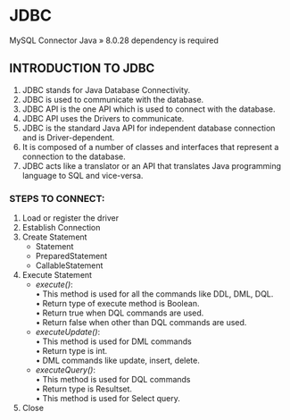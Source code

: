 # JDBC
MySQL Connector Java » 8.0.28 dependency is required 
## INTRODUCTION TO JDBC
1. JDBC stands for Java Database Connectivity.
2. JDBC is used to communicate with the database.
3. JDBC API is the one API which is used to connect with the database.
4. JDBC API uses the Drivers to communicate.
5. JDBC is the standard Java API for independent database connection and is Driver-dependent.
6. It is composed of a number of classes and interfaces that represent a connection to the database.
7. JDBC acts like a translator or an API that translates Java programming language to SQL and vice-versa.

### STEPS TO CONNECT:
1. Load or register the driver
2. Establish Connection
3. Create Statement <br>
   - Statement <br>
   - PreparedStatement <br>
   - CallableStatement <br>
4. Execute Statement <br>
   - *execute()*: <br>
    • This method is used for all the commands like DDL, DML, DQL. <br>
    • Return type of execute method is Boolean. <br>
    • Return true when DQL commands are used. <br>
    • Return false when other than DQL commands are used. <br>
   - *executeUpdate()*: <br>
    • This method is used for DML commands <br>
    • Return type is int. <br>
    • DML commands like update, insert, delete. <br>
   - *executeQuery()*: <br>
    • This method is used for DQL commands <br>
    • Return type is Resultset. <br>
    • This method is used for Select query. <br>
5. Close
